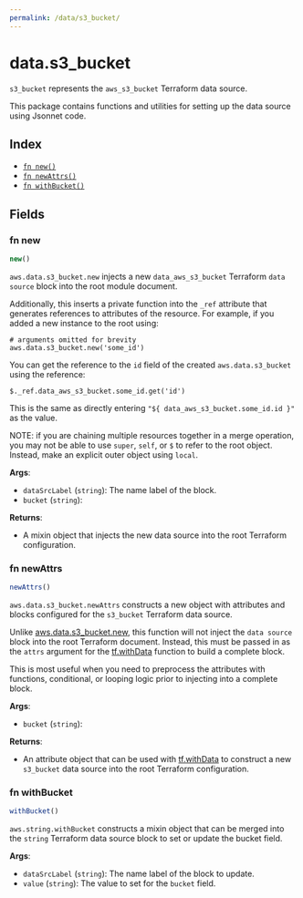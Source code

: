 ```yaml
---
permalink: /data/s3_bucket/
---
```


# data.s3_bucket

`s3_bucket` represents the `aws_s3_bucket` Terraform data source.



This package contains functions and utilities for setting up the data source using Jsonnet code.


## Index

* [`fn new()`](#fn-new)
* [`fn newAttrs()`](#fn-newattrs)
* [`fn withBucket()`](#fn-withbucket)

## Fields

### fn new

```ts
new()
```


`aws.data.s3_bucket.new` injects a new `data_aws_s3_bucket` Terraform `data source`
block into the root module document.

Additionally, this inserts a private function into the `_ref` attribute that generates references to attributes of the
resource. For example, if you added a new instance to the root using:

    # arguments omitted for brevity
    aws.data.s3_bucket.new('some_id')

You can get the reference to the `id` field of the created `aws.data.s3_bucket` using the reference:

    $._ref.data_aws_s3_bucket.some_id.get('id')

This is the same as directly entering `"${ data_aws_s3_bucket.some_id.id }"` as the value.

NOTE: if you are chaining multiple resources together in a merge operation, you may not be able to use `super`, `self`,
or `$` to refer to the root object. Instead, make an explicit outer object using `local`.

**Args**:
  - `dataSrcLabel` (`string`): The name label of the block.
  - `bucket` (`string`): 

**Returns**:
- A mixin object that injects the new data source into the root Terraform configuration.


### fn newAttrs

```ts
newAttrs()
```


`aws.data.s3_bucket.newAttrs` constructs a new object with attributes and blocks configured for the `s3_bucket`
Terraform data source.

Unlike [aws.data.s3_bucket.new](#fn-s3_bucketnew), this function will not inject the `data source`
block into the root Terraform document. Instead, this must be passed in as the `attrs` argument for the
[tf.withData](https://github.com/tf-libsonnet/core/tree/main/docs#fn-withdata) function to build a complete block.

This is most useful when you need to preprocess the attributes with functions, conditional, or looping logic prior to
injecting into a complete block.

**Args**:
  - `bucket` (`string`): 

**Returns**:
  - An attribute object that can be used with [tf.withData](https://github.com/tf-libsonnet/core/tree/main/docs#fn-withdata) to construct a new `s3_bucket` data source into the root Terraform configuration.


### fn withBucket

```ts
withBucket()
```

`aws.string.withBucket` constructs a mixin object that can be merged into the `string`
Terraform data source block to set or update the bucket field.



**Args**:
  - `dataSrcLabel` (`string`): The name label of the block to update.
  - `value` (`string`): The value to set for the `bucket` field.
